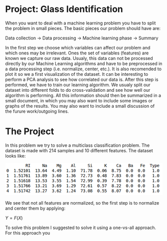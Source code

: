 Project: Glass Identification
=============================

When you want to deal with a machine learning problem you have to split the problem in small pieces. The basic pieces our problem should have are:

Data collection			->			Data processing				->		Machine learning phase			-> 			Summary	

In the first step we choose which variables can affect our problem and which ones may be irrelevant. Ones the set of variables (features) are known we capture our raw data. Usualy, this data can not be processed directly by our Machine Learning algorithms and have to be preprocessed in a data processing step (i.e. normalize, center, etc.). It is also recomended to plot it so we a first visualization of the dataset. It can be interesting to perform a PCA analysis to see how correlated our data is.
After this step is performed, we have to train our learning algorithm. We usualy split our dataset into different folds to do cross-validation and see how well our algorithm is performing. All this information should then be summarized in a small document, in which you may also want to include some images or graphs of the results. You may also want to include a small discussion of the furure work/outgoing lines.

The Project
===========

In this problem we try to solve a multiclass classification problem. The dataset is made with 214 samples and 10 different features. The dataset looks like:

![alt tag](https://github.com/vertcli/machine_learning/blob/master/glass_classification/head.png)

We see that not all features are normalized, so the first step is to normalize and center them by applying:

$Y=F(X)$

 To solve this problem I suggested to solve it using a one-vs-all approach. For this approach you 

